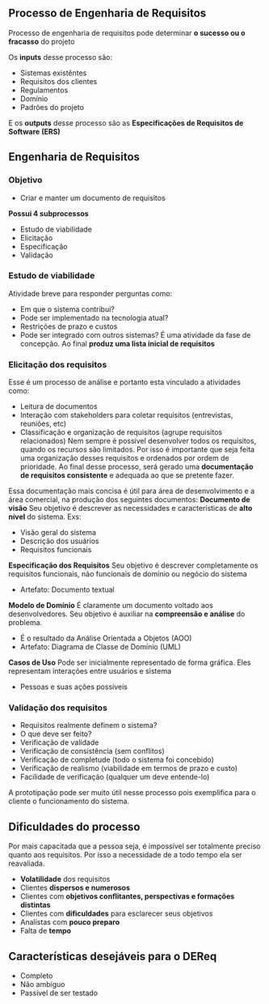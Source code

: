 ## Processo de Engenharia de Requisitos

Processo de engenharia de requisitos pode determinar **o sucesso ou o fracasso** do projeto

Os **inputs** desse processo são:
- Sistemas existêntes
- Requisitos dos clientes
- Regulamentos
- Domínio
- Padrões do projeto

E os **outputs** desse processo são as **Especificações de Requisitos de Software (ERS)**


## Engenharia de Requisitos 

### Objetivo
- Criar e manter um documento de requisitos

**Possui 4 subprocessos**
- Estudo de viabilidade
- Elicitação
- Especificação
- Validação

### Estudo de viabilidade
Atividade breve para responder perguntas como:
- Em que o sistema contribui?
- Pode ser implementado na tecnologia atual?
- Restrições de prazo e custos
- Pode ser integrado com outros sistemas?
É uma atividade da fase de concepção. Ao final **produz uma lista inicial de requisitos**

### Elicitação dos requisitos
Esse é um processo de análise e portanto esta vinculado a atividades como:
- Leitura de documentos
- Interação com stakeholders para coletar requisitos (entrevistas, reuniões, etc)
- Classificação e organização de requisitos (agrupe requisitos relacionados)
Nem sempre é possível desenvolver todos os requisitos, quando os recursos são limitados. Por isso é importante que seja feita uma organização desses requisitos e ordenados por ordem de prioridade. Ao final desse processo, será gerado uma **documentação de requisitos consistente** e adequada ao que se pretente fazer.

Essa documentação mais concisa é útil para área de desenvolvimento e a área comercial, na produção dos seguintes documentos:
**Documento de visão**
Seu objetivo é descrever as necessidades e características de **alto nível** do sistema.
Exs:
- Visão geral do sistema
- Descrição dos usuários
- Requisitos funcionais

**Especificação dos Requisitos**
Seu objetivo é descrever completamente os requisitos funcionais, não funcionais de domínio ou negócio do sistema
- Artefato: Documento textual

**Modelo de Domínio**
É claramente um documento voltado aos desenvolvedores. Seu objetivo é auxiliar na **compreensão e análise** do problema.
- É o resultado da Análise Orientada a Objetos (AOO)
- Artefato: Diagrama de Classe de Domínio (UML)

**Casos de Uso**
Pode ser inicialmente representado de forma gráfica. Eles representam interações entre usuários e sistema
- Pessoas e suas ações possíveis

### Validação dos requisitos
- Requisitos realmente definem o sistema?
- O que deve ser feito?
- Verificação de validade
- Verificação de consistência (sem conflitos)
- Verificação de completude (todo o sistema foi concebido)
- Verificação de realismo (viabilidade em termos de prazo e custo)
- Facilidade de verificação (qualquer um deve entende-lo)

A prototipação pode ser muito útil nesse processo pois exemplifica para o cliente o funcionamento do sistema.

## Dificuldades do processo
Por mais capacitada que a pessoa seja, é impossível ser totalmente preciso quanto aos requisitos. Por isso a necessidade de a todo tempo ela ser reavaliada.

- **Volatilidade** dos requisitos
- Clientes **dispersos e numerosos**
- Clientes com **objetivos conflitantes, perspectivas e formações distintas**
- Clientes com **dificuldades** para esclarecer seus objetivos
- Analistas com **pouco preparo**
- Falta de **tempo**


## Características desejáveis para o DEReq
- Completo
- Não ambíguo
- Passível de ser testado